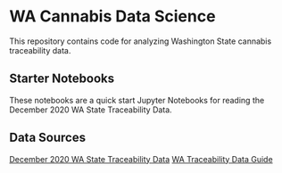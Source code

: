 # WA Cannabis Data Science
This repository contains code for analyzing Washington State cannabis traceability data.

## Starter Notebooks
These notebooks are a quick start Jupyter Notebooks for reading the December 2020 WA State Traceability Data.

## Data Sources
[December 2020 WA State Traceability Data](https://lcb.app.box.com/s/fnku9nr22dhx04f6o646xv6ad6fswfy9?page=1)
[WA Traceability Data Guide](https://lcb.wa.gov/sites/default/files/publications/Marijuana/traceability/WALeafDataSystems_UserManual_v1.37.5_AddendumC_LicenseeUser.pdf)